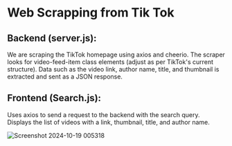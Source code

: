 # Web Scrapping from Tik Tok

## Backend (server.js):

We are scraping the TikTok homepage using axios and cheerio.
The scraper looks for video-feed-item class elements (adjust as per TikTok's current structure).
Data such as the video link, author name, title, and thumbnail is extracted and sent as a JSON response.

## Frontend (Search.js):

Uses axios to send a request to the backend with the search query.
Displays the list of videos with a link, thumbnail, title, and author name.

![Screenshot 2024-10-19 005318](https://github.com/user-attachments/assets/3b4b3ea1-bfc3-41d7-92a3-a99af89553a1)
